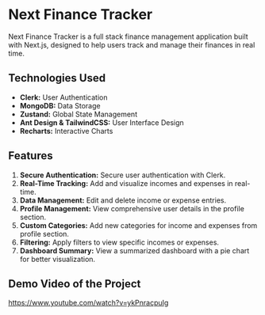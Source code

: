 # Next Finance Tracker

Next Finance Tracker is a full stack finance management application built with Next.js, designed to help users track and manage their finances in real time.

## Technologies Used

- **Clerk:** User Authentication
- **MongoDB:** Data Storage
- **Zustand:** Global State Management
- **Ant Design & TailwindCSS:** User Interface Design
- **Recharts:** Interactive Charts

## Features

1. **Secure Authentication:** Secure user authentication with Clerk.
2. **Real-Time Tracking:** Add and visualize incomes and expenses in real-time.
3. **Data Management:** Edit and delete income or expense entries.
4. **Profile Management:** View comprehensive user details in the profile section.
5. **Custom Categories:** Add new categories for income and expenses from profile section.
6. **Filtering:** Apply filters to view specific incomes or expenses.
7. **Dashboard Summary:** View a summarized dashboard with a pie chart for better visualization.

## Demo Video of the Project

https://www.youtube.com/watch?v=ykPnracpuIg

